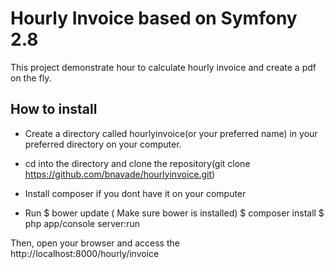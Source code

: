 Hourly Invoice based on Symfony 2.8
========================

This project demonstrate hour to calculate hourly invoice and create a pdf on the fly.

How to install
--------------

  * Create a directory called hourlyinvoice(or your preferred name) in your preferred directory on your computer.

  * cd into the directory and clone the repository(git clone https://github.com/bnavade/hourlyinvoice.git)

  * Install composer if you dont have it on your computer
  
  * Run 
  $ bower update ( Make sure bower is installed)
  $ composer install
  $ php app/console server:run

 Then, open your browser and access the http://localhost:8000/hourly/invoice